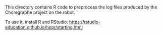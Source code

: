 This directory contains R code to preprocess the log files produced by the Choregraphe project on the robot.

To use it, install R and RStudio: https://rstudio-education.github.io/hopr/starting.html